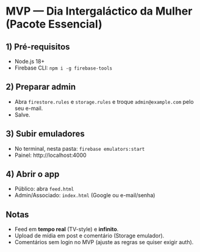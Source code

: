 # MVP — Dia Intergaláctico da Mulher (Pacote Essencial)

## 1) Pré-requisitos
- Node.js 18+
- Firebase CLI: `npm i -g firebase-tools`

## 2) Preparar admin
- Abra `firestore.rules` e `storage.rules` e troque `admin@example.com` pelo seu e-mail.
- Salve.

## 3) Subir emuladores
- No terminal, nesta pasta: `firebase emulators:start`
- Painel: http://localhost:4000

## 4) Abrir o app
- Público: abra `feed.html`
- Admin/Associado: `index.html` (Google ou e-mail/senha)

## Notas
- Feed em **tempo real** (TV-style) e **infinito**.
- Upload de mídia em post e comentário (Storage emulador).
- Comentários sem login no MVP (ajuste as regras se quiser exigir auth).